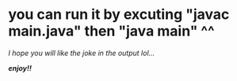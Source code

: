 # you can run it by excuting "javac main.java" then "java main" ^^

_I hope you will like the joke in the output lol..._

***enjoy!!***
